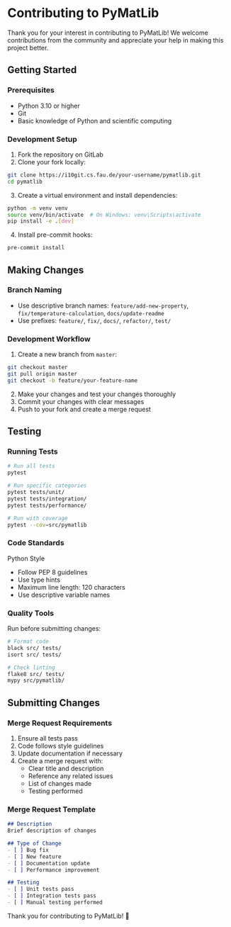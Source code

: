 # Contributing to PyMatLib

Thank you for your interest in contributing to PyMatLib! 
We welcome contributions from the community and appreciate your help in making this project better.

## Getting Started

### Prerequisites
- Python 3.10 or higher
- Git
- Basic knowledge of Python and scientific computing

### Development Setup

1. Fork the repository on GitLab
2. Clone your fork locally:
```bash
git clone https://i10git.cs.fau.de/your-username/pymatlib.git
cd pymatlib
```
3. Create a virtual environment and install dependencies:
```bash
python -m venv venv
source venv/bin/activate  # On Windows: venv\Scripts\activate
pip install -e .[dev]
```
4. Install pre-commit hooks:
```bash
pre-commit install
```

## Making Changes

### Branch Naming
- Use descriptive branch names: `feature/add-new-property`, `fix/temperature-calculation`, `docs/update-readme`
- Use prefixes: `feature/`, `fix/`, `docs/`, `refactor/`, `test/`

### Development Workflow
1. Create a new branch from `master`:
```bash
git checkout master
git pull origin master
git checkout -b feature/your-feature-name
```
2. Make your changes and test your changes thoroughly
3. Commit your changes with clear messages
4. Push to your fork and create a merge request

## Testing

### Running Tests

```bash
# Run all tests
pytest

# Run specific categories
pytest tests/unit/
pytest tests/integration/
pytest tests/performance/

# Run with coverage
pytest --cov=src/pymatlib
```

### Code Standards
Python Style
- Follow PEP 8 guidelines
- Use type hints
- Maximum line length: 120 characters
- Use descriptive variable names

### Quality Tools
Run before submitting changes:
```bash
# Format code
black src/ tests/
isort src/ tests/

# Check linting
flake8 src/ tests/
mypy src/pymatlib/
```

## Submitting Changes

### Merge Request Requirements
1. Ensure all tests pass
2. Code follows style guidelines
3. Update documentation if necessary
4. Create a merge request with:
    - Clear title and description
    - Reference any related issues
    - List of changes made
    - Testing performed

### Merge Request Template
```markdown
## Description
Brief description of changes

## Type of Change
- [ ] Bug fix
- [ ] New feature
- [ ] Documentation update
- [ ] Performance improvement

## Testing
- [ ] Unit tests pass
- [ ] Integration tests pass
- [ ] Manual testing performed
```

Thank you for contributing to PyMatLib! 🚀
